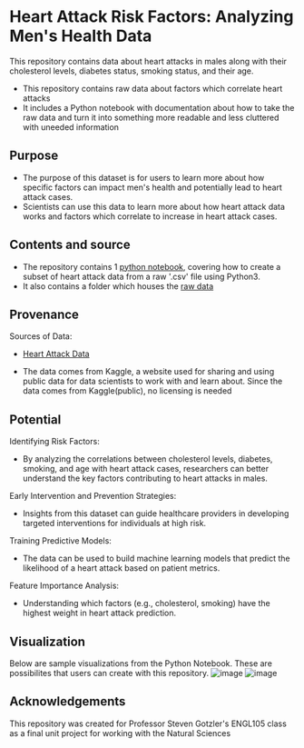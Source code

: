 # Heart Attack Risk Factors: Analyzing Men's Health Data
This repository contains data about heart attacks in males along with their cholesterol levels, diabetes status, smoking status, and their age.
* This repository contains raw data about factors which correlate heart attacks
* It includes a Python notebook with documentation about how to take the raw data and turn it into something more readable and less cluttered with uneeded information

## Purpose
* The purpose of this dataset is for users to learn more about how specific factors can impact men's health and potentially lead to heart attack cases.
* Scientists can use this data to learn more about how heart attack data works and factors which correlate to increase in heart attack cases.

## Contents and source
* The repository contains 1 [python notebook](https://github.com/aryanch917/HeartAttackENGL105/tree/main), covering how to create a subset of heart attack data from a raw '.csv' file using Python3.
* It also contains a folder which houses the [raw data](https://github.com/aryanch917/HeartAttackENGL105/blob/main/data/heart_attack_dataset.csv)


## Provenance
Sources of Data:
- [Heart Attack Data](https://www.kaggle.com/datasets/waqi786/heart-attack-dataset?phase=FinishSSORegistration&returnUrl=/datasets/waqi786/heart-attack-dataset/versions/1?resource=download&SSORegistrationToken=CfDJ8GrUjsAKvhxNhvm67MmtKLlgjZbsO35e3qqxjNcEWbRr9oXZI-5VXLfdiZ__f01TxOdpMbzT1C2g_3JDbSj2CD6FXIaB0Lu1t4AVR_TKMO3BhhSeV5cxa76WkI5xMQaVKQFM2enz4B7d76CIe7PVWqkdBFdyYdVmryR6xHK6RIW5Mc0ZP-J8b8KHuStu-yhCfQnGgIktaR6Bzy3GORqu5ut0WENmuWvKWhHMe_lcfsfsfXSh0VAw8kw5vi5aqj4Lw8g51jhxuZ35aF5MkLk_6fjDSjmfNfinHXzw2CSzTexZd8NOCkmhLQSMtSJnXwfMnYW5hXvtW2CilvG-jv8OL18&DisplayName=Aryan%20C)

- The data comes from Kaggle, a website used for sharing and using public data for data scientists to work with and learn about. Since the data comes from Kaggle(public), no licensing is needed

## Potential
Identifying Risk Factors:
* By analyzing the correlations between cholesterol levels, diabetes, smoking, and age with heart attack cases, researchers can better understand the key factors contributing to heart attacks in males.

Early Intervention and Prevention Strategies:
* Insights from this dataset can guide healthcare providers in developing targeted interventions for individuals at high risk.

Training Predictive Models:
* The data can be used to build machine learning models that predict the likelihood of a heart attack based on patient metrics.

Feature Importance Analysis:
* Understanding which factors (e.g., cholesterol, smoking) have the highest weight in heart attack prediction.

## Visualization

Below are sample visualizations from the Python Notebook. These are possibilites that users can create with this repository.
![image](https://github.com/user-attachments/assets/b78626c2-edf1-48a4-9d09-ca4adc94f9e3)
![image](https://github.com/user-attachments/assets/ac9fd959-c220-459d-8ce7-4b09ccb47a2b)



## Acknowledgements
This repository was created for Professor Steven Gotzler's ENGL105 class as a final unit project for working with the Natural Sciences




